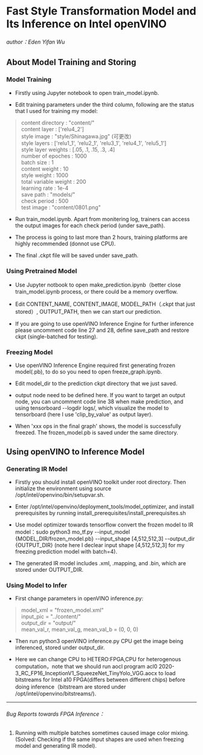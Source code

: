 # Fast Style Transformation Model and Its Inference on Intel openVINO

###### *author：Eden Yifan Wu*  

## About Model Training and Storing  

### Model Training

* Firstly using Jupyter notebook to open train_model.ipynb. 

* Edit training parameters under the third column, following are the status that I used for training my model: 

>content directory : "content/"  
>content layer : ['relu4_2']  
>style image : "style/Shinagawa.jpg" (可更改)  
>style layers : ['relu1_1', 'relu2_1', 'relu3_1', 'relu4_1', 'relu5_1']  
>style layer weights : [.05, .1, .15, .3, .4]  
>number of epoches : 1000  
>batch size : 1  
>content weight : 10  
>style weight : 1000  
>total variable weight : 200  
>learning rate : 1e-4  
>save path : "models/"  
>check period : 500  
>test image : "content/0801.png"  


* Run train_model.ipynb. Apart from monitering log, trainers can access the output images for each check period (under save_path). 

* The process is going to last more than 2 hours, training platforms are highly recommended (donnot use CPU). 

* The final .ckpt file will be saved under save_path. 

### Using Pretrained Model

* Use Jupyter notbook to open make_prediction.ipynb（better close train_model.ipynb process, or there could be a memory overflow. 

* Edit CONTENT_NAME, CONTENT_IMAGE, MODEL_PATH（.ckpt that just stored）, OUTPUT_PATH, then we can start our prediction. 

* If you are going to use openVINO Inference Engine for further inference please uncomment code line 27 and 28, define save_path and restore ckpt (single-batched for testing). 

### Freezing Model

* Use openVINO Inference Engine required first generating frozen model(.pb), to do so you need to open freeze_graph.ipynb. 

* Edit model_dir to the prediction ckpt directory that we just saved. 

* output node need to be defined here. If you want to target an output node, you can uncomment code line 38 when make prediction, and using tensorboard --logdir logs/, which visualize the model to tensorboard (here I use 'clip_by_value' as output layer). 

* When 'xxx ops in the final graph' shows, the model is successfully freezed. The frozen_model.pb is saved under the same directory.  

## Using openVINO to Inference Model

### Generating IR Model

* Firstly you should install openVINO toolkit under root directory. Then initialize the environment using source /opt/intel/openvino/bin/setupvar.sh.  

* Enter /opt/intel/openvino/deployment_tools/model_optimizer, and install prerequisites by running install_prerequisites/install_prerequisites.sh  

* Use model optimizer towards tensorflow convert the frozen model to IR model：sudo python3 mo_tf.py --input_model {MODEL_DIR/frozen_model.pb} --input_shape [4,512,512,3] --output_dir {OUTPUT_DIR} (note here I declear input shape [4,512,512,3] for my freezing prediction model with batch=4).  

* The generated IR model includes .xml, .mapping, and .bin, which are stored under OUTPUT_DIR.  

### Using Model to Infer

* First change parameters in openVINO inference.py: 

>model_xml = "frozen_model.xml"  
>input_pic = "../content/"  
>output_dir = "output/"  
>mean_val_r, mean_val_g, mean_val_b = (0, 0, 0)  

* Then run python3 openVINO inference.py CPU get the image being inferenced, stored under output_dir. 

* Here we can change CPU to HETERO:FPGA,CPU for heterogenous computation，note that we should run aocl program acl0 2020-3_RC_FP16_InceptionV1_SqueezeNet_TinyYolo_VGG.aocx to load bitstreams for Intel a10 FPGA(differs between different chips) before doing inference（bitstream are stored under /opt/intel/openvino/bitstreams/).  

  
----  

###### Bug Reports towards FPGA Inference：

1. Running with multiple batches sometimes caused image color mixing. (Solved: Checking if the same input shapes are used when freezing model and generating IR model). 
